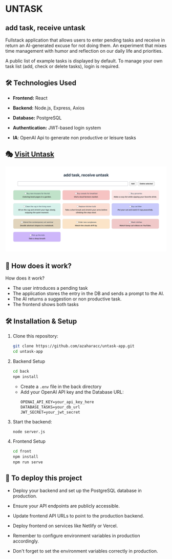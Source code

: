 # UNTASK

## add task, receive untask

Fullstack application that allows users to enter pending tasks and receive in return an AI-generated excuse for not doing them. An experiment that mixes time management with humor and reflection on our daily life and priorities.

A public list of example tasks is displayed by default. To manage your own task list (add, check or delete tasks), login is required.

## 🛠️ Technologies Used

- **Frontend:** React

- **Backend:** Node.js, Express, Axios

- **Database:** PostgreSQL

- **Authentication:** JWT-based login system

- **IA**: OpenAI Api to generate non productive or leisure tasks


## 🎭 [Visit Untask](https://untask.vercel.app/)
![screenshot](screenshot.png)

## 🚀 How does it work?

How does it work?
- The user introduces a pending task
- The application stores the entry in the DB and sends a prompt to the AI.
- The AI returns a suggestion or non productive task.
- The frontend shows both tasks


## 🛠 Installation & Setup

1. Clone this repository:
   ```sh
   git clone https://github.com/azaharacc/untask-app.git
   cd untask-app
   ```
2. Backend Setup
   ```sh
   cd back
   npm install
   ```

   - Create a `.env` file in the back directory
   - Add your OpenAI API key and the Database URL:
     ```
     OPENAI_API_KEY=your_api_key_here
     DATABASE_TASKS=your_db_url
     JWT_SECRET=your_jwt_secret
     ```

4. Start the backend:
   ```sh
   node server.js
   ```
5. Frontend Setup
   ```sh
   cd front
   npm install
   npm run serve
   ```

## 🎉 To deploy this project

- Deploy your backend and set up the PostgreSQL database in production.

- Ensure your API endpoints are publicly accessible.

- Update frontend API URLs to point to the production backend.

- Deploy frontend on services like Netlify or Vercel.

- Remember to configure environment variables in production accordingly.

- Don't forget to set the environment variables correctly in production.
